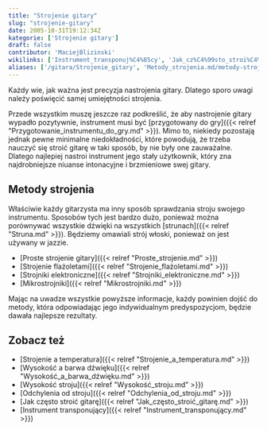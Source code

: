 ```yaml
---
title: "Strojenie gitary"
slug: "strojenie-gitary"
date: 2005-10-31T19:12:34Z
kategorie: ['Strojenie gitary']
draft: false
contributor: 'MaciejBlizinski'
wikilinks: ['Instrument_transponuj%C4%85cy', 'Jak_cz%C4%99sto_stroi%C4%87_gitar%C4%99', 'Mikrostrojniki', 'Odchylenia_od_stroju', 'Proste_strojenie', 'Przygotowanie_instrumentu_do_gry', 'Strojenie_a_temperatura', 'Strojenie_fla%C5%BColetami', 'Strojniki_elektroniczne', 'Wysoko%C5%9B%C4%87_a_barwa_d%C5%BAwi%C4%99ku', 'Wysoko%C5%9B%C4%87_stroju', 'struna']
aliases: ['/gitara/Strojenie_gitary', 'Metody_strojenia.md/metody-strojenia', 'Strój_gitary.md/stroj-gitary']
---
```

Każdy wie, jak ważna jest precyzja nastrojenia gitary. Dlatego sporo
uwagi należy poświęcić samej umiejętności strojenia.

Przede wszystkim muszę jeszcze raz podkreślić, że aby nastrojenie gitary
wypadło pozytywnie, instrument musi być [przygotowany do
gry]({{< relref "Przygotowanie_instrumentu_do_gry.md" >}}). Mimo to, niekiedy
pozostają jednak pewne minimalne niedokładności, które powodują, że
trzeba nauczyć się stroić gitarę w taki sposób, by nie były one
zauważalne. Dlatego najlepiej nastroi instrument jego stały użytkownik,
który zna najdrobniejsze niuanse intonacyjne i brzmieniowe swej gitary.

## Metody strojenia

Właściwie każdy gitarzysta ma inny sposób sprawdzania stroju swojego
instrumentu. Sposobów tych jest bardzo dużo, ponieważ można porównywać
wszystkie dźwięki na wszystkich [strunach]({{< relref "Struna.md" >}}). Będziemy
omawiali strój włoski, ponieważ on jest używany w jazzie.

  - [Proste strojenie gitary]({{< relref "Proste_strojenie.md" >}})
  - [Strojenie flażoletami]({{< relref "Strojenie_flażoletami.md" >}})
  - [Strojniki elektroniczne]({{< relref "Strojniki_elektroniczne.md" >}})
  - [Mikrostrojniki]({{< relref "Mikrostrojniki.md" >}})

Mając na uwadze wszystkie powyższe informacje, każdy powinien dojść do
metody, która odpowiadając jego indywidualnym predyspozycjom, będzie
dawała najlepsze rezultaty.

## Zobacz też

  - [Strojenie a temperatura]({{< relref "Strojenie_a_temperatura.md" >}})
  - [Wysokość a barwa dźwięku]({{< relref "Wysokość_a_barwa_dźwięku.md" >}})
  - [Wysokość stroju]({{< relref "Wysokość_stroju.md" >}})
  - [Odchylenia od stroju]({{< relref "Odchylenia_od_stroju.md" >}})
  - [Jak często stroić gitarę]({{< relref "Jak_często_stroić_gitarę.md" >}})
  - [Instrument transponujący]({{< relref "Instrument_transponujący.md" >}})

